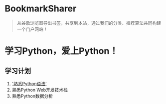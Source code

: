 # BookmarkSharer
> 从谷歌浏览器导出书签，共享到本站，通过我们的分类、推荐算法共同构建一个门户网站！

# 学习Python，爱上Python！
## 学习计划
1. ['熟悉Python语法'](./learn/lovePython.md)
2. 熟悉Python Web开发技术栈
3. 熟悉Python数据分析